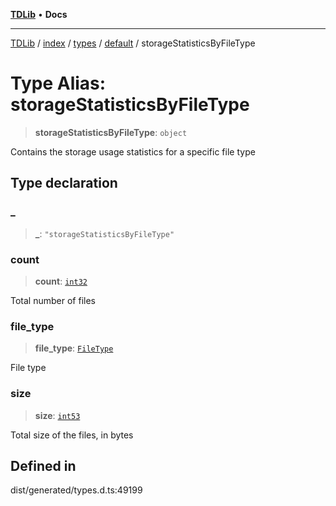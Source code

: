 [**TDLib**](../../../../../../README.md) • **Docs**

***

[TDLib](../../../../../../modules.md) / [index](../../../../../README.md) / [types](../../../README.md) / [default](../README.md) / storageStatisticsByFileType

# Type Alias: storageStatisticsByFileType

> **storageStatisticsByFileType**: `object`

Contains the storage usage statistics for a specific file type

## Type declaration

### \_

> **\_**: `"storageStatisticsByFileType"`

### count

> **count**: [`int32`](int32-1.md)

Total number of files

### file\_type

> **file\_type**: [`FileType`](FileType.md)

File type

### size

> **size**: [`int53`](int53-1.md)

Total size of the files, in bytes

## Defined in

dist/generated/types.d.ts:49199
